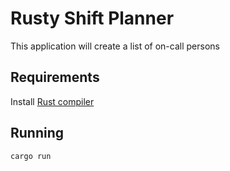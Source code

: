 # Rusty Shift Planner

This application will create a list of on-call persons

## Requirements

Install [Rust compiler](https://doc.rust-lang.org/book/ch01-01-installation.html)

## Running

```
cargo run 
```


